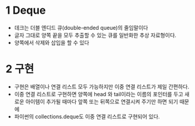 # 1 Deque

* 데크는 더블 엔디드 큐(double-ended queue)의 줄임말이다
* 글자 그대로 양쪽 끝을 모두 추출할 수 있는 큐를 일반화한 추상 자료형이다.
* 양쪽에서 삭제와 삽입을 할 수 있다



# 2 구현

* 구현은 배열이나 연결 리스트 모두 가능하지만 이중 연결 리스트가 제일 간편하다.
* 이중 연결 리스트로 구현하면 양쪽에 head 와 tail이라는 이름의 포인터를 두고 새로운 아이템이 추가될 때마다 앞쪽 또는 뒤쪽으로 연결시켜 주기만 하면 되기 때문에
* 파이썬의 collections.deque도 이중 연결 리스트로 구현되어 있다.
